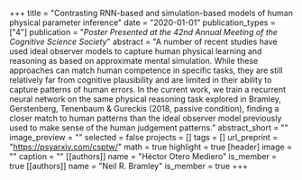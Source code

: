 +++
title = "Contrasting RNN-based and simulation-based models of human physical parameter inference"
date = "2020-01-01"
publication_types = ["4"]
publication = "_Poster Presented at the 42nd Annual Meeting of the Cognitive Science Society_"
abstract = "A number of recent studies have used ideal observer models to capture human physical learning and reasoning as based on approximate mental simulation.  While these approaches can match human competence in specific tasks, they are still relatively far from cognitive plausibility and are limited in their ability to capture patterns of human errors.  In the current work, we train a recurrent neural network on the same physical reasoning task explored in Bramley, Gerstenberg, Tenenbaum & Gureckis (2018, passive condition), finding a closer match to human patterns than the ideal observer model previously used to make sense of the human judgement patterns."
abstract_short = ""
image_preview = ""
selected = false
projects = []
tags = []
url_preprint = "https://psyarxiv.com/csptw/"
math = true
highlight = true
[header]
image = ""
caption = ""
[[authors]]
	name = "Héctor Otero Mediero"
	is_member = true
[[authors]]
	name = "Neil R. Bramley"
	is_member = true
+++
